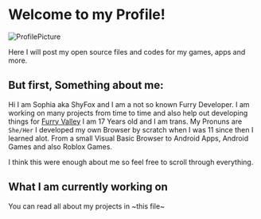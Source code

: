 # Welcome to my Profile!
![ProfilePicture](https://www.shyfox.de/wp-content/uploads/2022/07/shy_fox_indevidual_art.jpg)

Here I will post my open source files and codes for my games, apps and more.

## But first, Something about me:
Hi I am Sophia aka ShyFox and I am a not so known Furry Developer. I am working on many projects from time to time and also help out developing things for [Furry Valley](https://www.furryvalley.com/)
I am 17 Years old and I am trans. My Pronuns are `She/Her`
I developed my own Browser by scratch when I was 11 since then I learned alot. From a small Visual Basic Browser to Android Apps, Android Games and also Roblox Games.

I think this were enough about me so feel free to scroll through everything.

## What I am currently working on
You can read all about my projects in ~this file~
